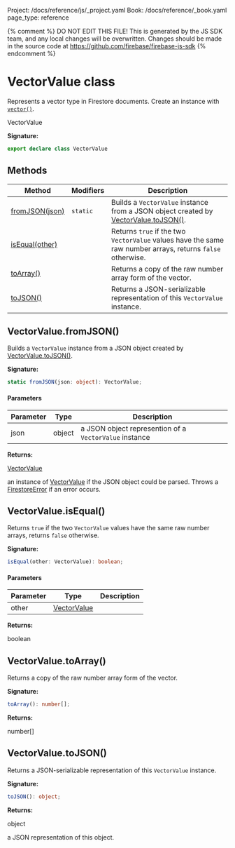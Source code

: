 Project: /docs/reference/js/_project.yaml
Book: /docs/reference/_book.yaml
page_type: reference

{% comment %}
DO NOT EDIT THIS FILE!
This is generated by the JS SDK team, and any local changes will be
overwritten. Changes should be made in the source code at
https://github.com/firebase/firebase-js-sdk
{% endcomment %}

# VectorValue class
Represents a vector type in Firestore documents. Create an instance with <code>[vector()](./firestore_.md#vector_0dbdaf2)</code>.

 VectorValue

<b>Signature:</b>

```typescript
export declare class VectorValue 
```

## Methods

|  Method | Modifiers | Description |
|  --- | --- | --- |
|  [fromJSON(json)](./firestore_lite.vectorvalue.md#vectorvaluefromjson) | <code>static</code> | Builds a <code>VectorValue</code> instance from a JSON object created by [VectorValue.toJSON()](./firestore_.vectorvalue.md#vectorvaluetojson)<!-- -->. |
|  [isEqual(other)](./firestore_lite.vectorvalue.md#vectorvalueisequal) |  | Returns <code>true</code> if the two <code>VectorValue</code> values have the same raw number arrays, returns <code>false</code> otherwise. |
|  [toArray()](./firestore_lite.vectorvalue.md#vectorvaluetoarray) |  | Returns a copy of the raw number array form of the vector. |
|  [toJSON()](./firestore_lite.vectorvalue.md#vectorvaluetojson) |  | Returns a JSON-serializable representation of this <code>VectorValue</code> instance. |

## VectorValue.fromJSON()

Builds a `VectorValue` instance from a JSON object created by [VectorValue.toJSON()](./firestore_.vectorvalue.md#vectorvaluetojson)<!-- -->.

<b>Signature:</b>

```typescript
static fromJSON(json: object): VectorValue;
```

#### Parameters

|  Parameter | Type | Description |
|  --- | --- | --- |
|  json | object | a JSON object represention of a <code>VectorValue</code> instance |

<b>Returns:</b>

[VectorValue](./firestore_lite.vectorvalue.md#vectorvalue_class)

an instance of [VectorValue](./firestore_.vectorvalue.md#vectorvalue_class) if the JSON object could be parsed. Throws a [FirestoreError](./firestore_.firestoreerror.md#firestoreerror_class) if an error occurs.

## VectorValue.isEqual()

Returns `true` if the two `VectorValue` values have the same raw number arrays, returns `false` otherwise.

<b>Signature:</b>

```typescript
isEqual(other: VectorValue): boolean;
```

#### Parameters

|  Parameter | Type | Description |
|  --- | --- | --- |
|  other | [VectorValue](./firestore_lite.vectorvalue.md#vectorvalue_class) |  |

<b>Returns:</b>

boolean

## VectorValue.toArray()

Returns a copy of the raw number array form of the vector.

<b>Signature:</b>

```typescript
toArray(): number[];
```
<b>Returns:</b>

number\[\]

## VectorValue.toJSON()

Returns a JSON-serializable representation of this `VectorValue` instance.

<b>Signature:</b>

```typescript
toJSON(): object;
```
<b>Returns:</b>

object

a JSON representation of this object.

